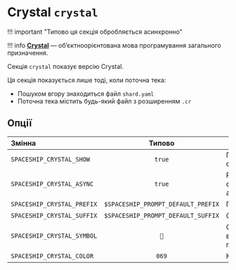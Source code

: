 # Crystal `crystal`

!!! important "Типово ця секція обробляється асинхронно"

!!! info
    [**Crystal**](https://www.crystal-lang.org) — обʼєктноорієнтована мова програмування загального призначення.

Секція `crystal` показує версію Crystal.

Ця секція показується лише тоді, коли поточна тека:

* Пошуком вгору знаходиться файл `shard.yaml`
* Поточна тека містить будь-який файл з розширенням `.cr`

## Опції

| Змінна                     |               Типово               | Опис                                    |
|:-------------------------- |:----------------------------------:| --------------------------------------- |
| `SPACESHIP_CRYSTAL_SHOW`   |               `true`               | Показати секцію                         |
| `SPACESHIP_CRYSTAL_ASYNC`  |               `true`               | Рендерити секцію асинхронно             |
| `SPACESHIP_CRYSTAL_PREFIX` | `$SPACESHIP_PROMPT_DEFAULT_PREFIX` | Префікс секції                          |
| `SPACESHIP_CRYSTAL_SUFFIX` | `$SPACESHIP_PROMPT_DEFAULT_SUFFIX` | Суфікс секції                           |
| `SPACESHIP_CRYSTAL_SYMBOL` |                `🔮`                 | Символ, що відображається перед секцією |
| `SPACESHIP_CRYSTAL_COLOR`  |               `069`                | Колір секції                            |
